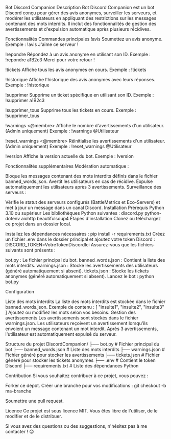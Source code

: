 Bot Discord Companion
Description
Bot Discord Companion est un bot Discord conçu pour gérer des avis anonymes, surveiller les serveurs, et modérer les utilisateurs en appliquant des restrictions sur les messages contenant des mots interdits. Il inclut des fonctionnalités de gestion des avertissements et d'expulsion automatique après plusieurs récidives.

Fonctionnalités
Commandes principales
!avis <message>
Soumettez un avis anonyme.
Exemple : !avis J'aime ce serveur !

!repondre <ID> <message>
Répondez à un avis anonyme en utilisant son ID.
Exemple : !repondre a1B2c3 Merci pour votre retour !

!tickets
Affiche tous les avis anonymes en cours.
Exemple : !tickets

!historique
Affiche l'historique des avis anonymes avec leurs réponses.
Exemple : !historique

!supprimer <ID>
Supprime un ticket spécifique en utilisant son ID.
Exemple : !supprimer a1B2c3

!supprimer_tous
Supprime tous les tickets en cours.
Exemple : !supprimer_tous

!warnings <@membre>
Affiche le nombre d'avertissements d'un utilisateur. (Admin uniquement)
Exemple : !warnings @Utilisateur

!reset_warnings <@membre>
Réinitialise les avertissements d'un utilisateur. (Admin uniquement)
Exemple : !reset_warnings @Utilisateur

!version
Affiche la version actuelle du bot.
Exemple : !version

Fonctionnalités supplémentaires
Modération automatique :

Bloque les messages contenant des mots interdits définis dans le fichier banned_words.json.
Avertit les utilisateurs en cas de récidive.
Expulse automatiquement les utilisateurs après 3 avertissements.
Surveillance des serveurs :

Vérifie le statut des serveurs configurés (BattleMetrics et Eco-Servers) et met à jour un message dans un canal Discord.
Installation
Prérequis
Python 3.10 ou supérieur
Les bibliothèques Python suivantes :
discord.py
python-dotenv
aiohttp
beautifulsoup4
Étapes d'installation
Clonez ou téléchargez ce projet dans un dossier local.

Installez les dépendances nécessaires :
pip install -r requirements.txt
Créez un fichier .env dans le dossier principal et ajoutez votre token Discord :
DISCORD_TOKEN=VotreTokenDiscordIci
Assurez-vous que les fichiers suivants sont présents :

bot.py : Le fichier principal du bot.
banned_words.json : Contient la liste des mots interdits.
warnings.json : Stocke les avertissements des utilisateurs (généré automatiquement si absent).
tickets.json : Stocke les tickets anonymes (généré automatiquement si absent).
Lancez le bot :
python bot.py

Configuration

Liste des mots interdits
La liste des mots interdits est stockée dans le fichier banned_words.json.
Exemple de contenu :
[
    "insulte1",
    "insulte2",
    "insulte3"
]
Ajoutez ou modifiez les mots selon vos besoins.
Gestion des avertissements
Les avertissements sont stockés dans le fichier warnings.json.
Les utilisateurs reçoivent un avertissement lorsqu'ils envoient un message contenant un mot interdit.
Après 3 avertissements, l'utilisateur est automatiquement expulsé du serveur.

Structure du projet
DiscordCompanion/
├── bot.py               # Fichier principal du bot
├── banned_words.json    # Liste des mots interdits
├── warnings.json        # Fichier généré pour stocker les avertissements
├── tickets.json         # Fichier généré pour stocker les tickets anonymes
├── .env                 # Contient le token Discord
├── requirements.txt     # Liste des dépendances Python

Contribution
Si vous souhaitez contribuer à ce projet, vous pouvez :

Forker ce dépôt.
Créer une branche pour vos modifications :
git checkout -b ma-branche

Soumettre une pull request.

Licence
Ce projet est sous licence MIT. Vous êtes libre de l'utiliser, de le modifier et de le distribuer.

Si vous avez des questions ou des suggestions, n'hésitez pas à me contacter ! 😊
